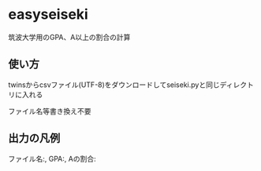 # easyseiseki
筑波大学用のGPA、A以上の割合の計算

## 使い方
twinsからcsvファイル(UTF-8)をダウンロードしてseiseki.pyと同じディレクトリに入れる

ファイル名等書き換え不要

## 出力の凡例 
ファイル名:, GPA:, Aの割合:

